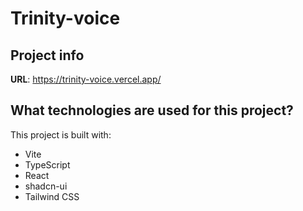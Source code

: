 # Trinity-voice

## Project info

**URL**: https://trinity-voice.vercel.app/



## What technologies are used for this project?

This project is built with:

- Vite
- TypeScript
- React
- shadcn-ui
- Tailwind CSS
